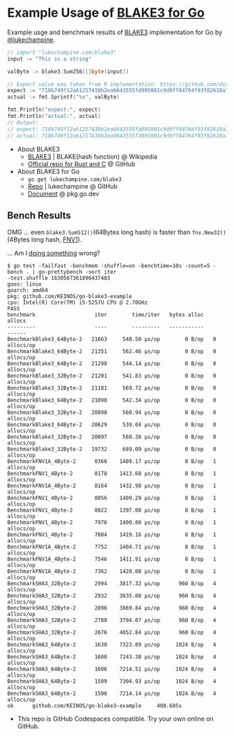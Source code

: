 # Example Usage of [BLAKE3 for Go](https://github.com/lukechampine/blake3)

Example usge and benchmark results of [BLAKE3](https://en.wikipedia.org/wiki/BLAKE_(hash_function)#BLAKE3) implementation for Go by [@lukechampine](https://github.com/lukechampine/blake3).

```go
// import "lukechampine.com/blake3"
input := "This is a string"

valByte := blake3.Sum256([]byte(input))

// Expect value was taken from R implementation: https://github.com/dirkschumacher/blake3
expect := "718b749f12a61257438b2ea6643555fd995001c9d9ff84764f93f82610a780f2"
actual := fmt.Sprintf("%x", valByte)

fmt.Println("expect:", expect)
fmt.Println("actual:", actual)
// Output:
// expect: 718b749f12a61257438b2ea6643555fd995001c9d9ff84764f93f82610a780f2
// actual: 718b749f12a61257438b2ea6643555fd995001c9d9ff84764f93f82610a780f2
```

- About BLAKE3
    - [BLAKE3](https://en.wikipedia.org/wiki/BLAKE_(hash_function)#BLAKE3) | BLAKE(hash function) @ Wikipedia
    - [Official repo for Rust and C](https://github.com/BLAKE3-team/BLAKE3) @ GitHub
- About BLAKE3 for Go
    - `go get lukechampine.com/blake3`
    - [Repo](https://github.com/lukechampine/blake3) | lukechampine @ GitHub
    - [Document](https://pkg.go.dev/lukechampine.com/blake3) @ pkg.go.dev

## Bench Results

OMG ... even `blake3.Sum512()`(64Bytes long hash) is faster than `fnv.New32()`(4Bytes long hash, [FNV1](https://en.wikipedia.org/wiki/Fowler%E2%80%93Noll%E2%80%93Vo_hash_function)).

... Am I [doing something](./benchmark_test.go) wrong?

```shellsession
$ go test -failfast -benchmem -shuffle=on -benchtime=10s -count=5 -bench . | go-prettybench -sort iter
-test.shuffle 1630567361896437483
goos: linux
goarch: amd64
pkg: github.com/KEINOS/go-blake3-example
cpu: Intel(R) Core(TM) i5-5257U CPU @ 2.70GHz
PASS
benchmark                   iter        time/iter   bytes alloc        allocs
---------                   ----        ---------   -----------        ------
BenchmarkBlake3_64Byte-2   21663     540.50 μs/op        0 B/op   0 allocs/op
BenchmarkBlake3_64Byte-2   21351     562.46 μs/op        0 B/op   0 allocs/op
BenchmarkBlake3_64Byte-2   21298     544.14 μs/op        0 B/op   0 allocs/op
BenchmarkBlake3_32Byte-2   21201     541.83 μs/op        0 B/op   0 allocs/op
BenchmarkBlake3_32Byte-2   21181     569.72 μs/op        0 B/op   0 allocs/op
BenchmarkBlake3_64Byte-2   21098     542.34 μs/op        0 B/op   0 allocs/op
BenchmarkBlake3_32Byte-2   20890     560.94 μs/op        0 B/op   0 allocs/op
BenchmarkBlake3_64Byte-2   20629     539.04 μs/op        0 B/op   0 allocs/op
BenchmarkBlake3_32Byte-2   20097     560.38 μs/op        0 B/op   0 allocs/op
BenchmarkBlake3_32Byte-2   19732     689.09 μs/op        0 B/op   0 allocs/op
BenchmarkFNV1A_4Byte-2      8366    1409.17 μs/op        8 B/op   1 allocs/op
BenchmarkFNV1_4Byte-2       8178    1413.68 μs/op        8 B/op   1 allocs/op
BenchmarkFNV1A_4Byte-2      8164    1432.98 μs/op        8 B/op   1 allocs/op
BenchmarkFNV1_4Byte-2       8056    1409.29 μs/op        8 B/op   1 allocs/op
BenchmarkFNV1_4Byte-2       8022    1397.08 μs/op        8 B/op   1 allocs/op
BenchmarkFNV1_4Byte-2       7976    1400.80 μs/op        8 B/op   1 allocs/op
BenchmarkFNV1_4Byte-2       7804    1419.16 μs/op        8 B/op   1 allocs/op
BenchmarkFNV1A_4Byte-2      7752    1404.71 μs/op        8 B/op   1 allocs/op
BenchmarkFNV1A_4Byte-2      7546    1411.91 μs/op        8 B/op   1 allocs/op
BenchmarkFNV1A_4Byte-2      7362    1428.08 μs/op        8 B/op   1 allocs/op
BenchmarkSHA3_32Byte-2      2994    3817.32 μs/op      960 B/op   4 allocs/op
BenchmarkSHA3_32Byte-2      2932    3835.08 μs/op      960 B/op   4 allocs/op
BenchmarkSHA3_32Byte-2      2896    3869.84 μs/op      960 B/op   4 allocs/op
BenchmarkSHA3_32Byte-2      2788    3794.07 μs/op      960 B/op   4 allocs/op
BenchmarkSHA3_32Byte-2      2676    4052.84 μs/op      960 B/op   4 allocs/op
BenchmarkSHA3_64Byte-2      1630    7323.89 μs/op     1024 B/op   4 allocs/op
BenchmarkSHA3_64Byte-2      1608    7243.38 μs/op     1024 B/op   4 allocs/op
BenchmarkSHA3_64Byte-2      1606    7214.51 μs/op     1024 B/op   4 allocs/op
BenchmarkSHA3_64Byte-2      1509    7304.93 μs/op     1024 B/op   4 allocs/op
BenchmarkSHA3_64Byte-2      1500    7214.14 μs/op     1024 B/op   4 allocs/op
ok      github.com/KEINOS/go-blake3-example     408.685s
```

- This repo is GitHub Codespaces compatible. Try your own online on GitHub.
